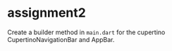 # assignment2

Create a builder method in `main.dart` for the cupertino CupertinoNavigationBar and AppBar.